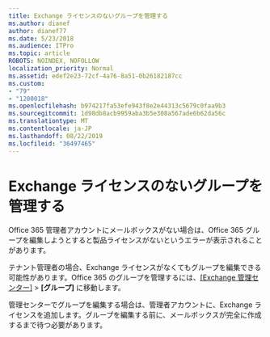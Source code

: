 ```yaml
---
title: Exchange ライセンスのないグループを管理する
ms.author: dianef
author: dianef77
ms.date: 5/23/2018
ms.audience: ITPro
ms.topic: article
ROBOTS: NOINDEX, NOFOLLOW
localization_priority: Normal
ms.assetid: edef2e23-72cf-4a76-8a51-0b26182187cc
ms.custom:
- "79"
- "1200018"
ms.openlocfilehash: b974217fa53efe943f8e2e44313c5679c0faa9b3
ms.sourcegitcommit: 1d98db8acb9959aba3b5e308a567ade6b62da56c
ms.translationtype: MT
ms.contentlocale: ja-JP
ms.lasthandoff: 08/22/2019
ms.locfileid: "36497465"
---
```

# <a name="manage-a-group-without-an-exchange-license"></a>Exchange ライセンスのないグループを管理する

Office 365 管理者アカウントにメールボックスがない場合は、Office 365 グループを編集しようとすると製品ライセンスがないというエラーが表示されることがあります。
  
テナント管理者の場合、Exchange ライセンスがなくてもグループを編集できる可能性があります。Office 365 のグループを管理するには、[[Exchange 管理センター]](https://outlook.office365.com/ecp.aspx) \> **[グループ]** に移動します。
  
管理センターでグループを編集する場合は、管理者アカウントに、Exchange ライセンスを追加します。グループを編集する前に、メールボックスが完全に作成するまで待つ必要があります。
  